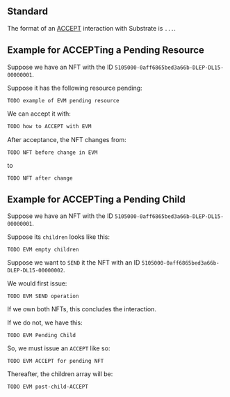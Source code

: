 ## Standard

The format of an [ACCEPT](../abstract/interactions/accept.md) interaction with Substrate is `...`.

## Example for ACCEPTing a Pending Resource

Suppose we have an NFT with the ID `5105000-0aff6865bed3a66b-DLEP-DL15-00000001`.

Suppose it has the following resource pending:

```
TODO example of EVM pending resource
```

We can accept it with:

```txt
TODO how to ACCEPT with EVM
```

After acceptance, the NFT changes from:

```
TODO NFT before change in EVM
```

to

```
TODO NFT after change
```

## Example for ACCEPTing a Pending Child

Suppose we have an NFT with the ID `5105000-0aff6865bed3a66b-DLEP-DL15-00000001`.

Suppose its `children` looks like this:

```
TODO EVM empty children
```

Suppose we want to `SEND` it the NFT with an ID `5105000-0aff6865bed3a66b-DLEP-DL15-00000002`.

We would first issue:

```
TODO EVM SEND operation
```

If we own both NFTs, this concludes the interaction.

If we do not, we have this:

```
TODO EVM Pending Child
```

So, we must issue an `ACCEPT` like so:

```
TODO EVM ACCEPT for pending NFT
```

Thereafter, the children array will be:

```
TODO EVM post-child-ACCEPT
```
